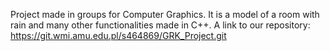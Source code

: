 Project made in groups for Computer Graphics. It is a model of a room with rain and many other functionalities made in C++. 
A link to our repository: https://git.wmi.amu.edu.pl/s464869/GRK_Project.git 

